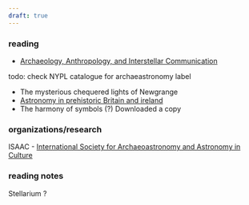 ```yaml
---
draft: true
---
```


### reading
* [Archaeology, Anthropology, and Interstellar Communication](https://www.nasa.gov/sites/default/files/files/Archaeology_Anthropology_and_Interstellar_Communication_TAGGED.pdf)

todo: check NYPL catalogue for archaeastronomy label
* The mysterious chequered lights of Newgrange
* [Astronomy in prehistoric Britain and ireland](https://www3.cliveruggles.com/index.php/publications/19-apbi)
* The harmony of symbols (?) Downloaded a copy 

### organizations/research
ISAAC - [International Society for Archaeoastronomy and Astronomy in Culture](https://www.archaeoastronomy.org/)

### reading notes 
Stellarium ?